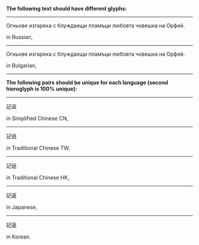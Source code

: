 **The following text should have different glyphs:**

----

<p lang="ru-RU">Огньове изгаряха с блуждаещи пламъци любовта човешка на Орфей.</p>

in Russian,

----

<p lang="bg-BG">Огньове изгаряха с блуждаещи пламъци любовта човешка на Орфей.</p>

in Bulgarian,

----

**The following pairs should be unique for each language (second hieroglyph is 100% unique):**

----

<p lang="zh-CN">記返</p>

in Simplified Chinese CN,

----

<p lang="zh-TW">記返</p>

in Traditional Chinese TW,

----

<p lang="zh-HK">記返</p>

in Traditional Chinese HK,

----

<p lang="ja-JP">記返</p>

in Japanese,

----

<p lang="ko-KR">記返</p>

in Korean.
